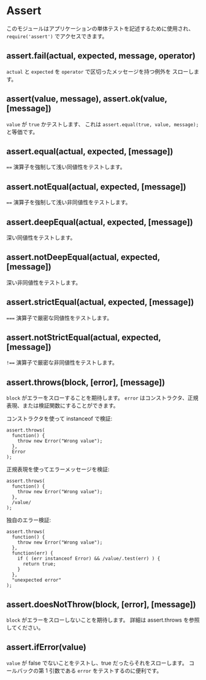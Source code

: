 # Assert

<!--
This module is used for writing unit tests for your applications, you can
access it with `require('assert')`.
-->

このモジュールはアプリケーションの単体テストを記述するために使用され、
`require('assert')` でアクセスできます。

## assert.fail(actual, expected, message, operator)

<!--
Throws an exception that displays the values for `actual` and `expected` separated by the provided operator.
-->

`actual` と `expected` を `operator` で区切ったメッセージを持つ例外を
スローします。

## assert(value, message), assert.ok(value, [message])

<!--
Tests if value is a `true` value, it is equivalent to `assert.equal(true, value, message);`
-->

`value` が `true` かテストします、
これは `assert.equal(true, value, message);` と等価です。

## assert.equal(actual, expected, [message])

<!--
Tests shallow, coercive equality with the equal comparison operator ( `==` ).
-->

`==` 演算子を強制して浅い同値性をテストします。

## assert.notEqual(actual, expected, [message])

<!--
Tests shallow, coercive non-equality with the not equal comparison operator ( `!=` ).
-->

`==` 演算子を強制して浅い非同値性をテストします。

## assert.deepEqual(actual, expected, [message])

<!--
Tests for deep equality.
-->

深い同値性をテストします。

## assert.notDeepEqual(actual, expected, [message])

<!--
Tests for any deep inequality.
-->

深い非同値性をテストします。

## assert.strictEqual(actual, expected, [message])

<!--
Tests strict equality, as determined by the strict equality operator ( `===` )
-->

`===` 演算子で厳密な同値性をテストします。

## assert.notStrictEqual(actual, expected, [message])

<!--
Tests strict non-equality, as determined by the strict not equal operator ( `!==` )
-->

`!==` 演算子で厳密な非同値性をテストします。

## assert.throws(block, [error], [message])

<!--
Expects `block` to throw an error. `error` can be constructor, regexp or 
validation function.
-->

`block` がエラーをスローすることを期待します。
`error` はコンストラクタ、正規表現、または検証関数にすることができます。

<!--
Validate instanceof using constructor:
-->

コンストラクタを使って instanceof で検証:

    assert.throws(
      function() {
        throw new Error("Wrong value");
      },
      Error
    );

<!--
Validate error message using RegExp:
-->

正規表現を使ってエラーメッセージを検証:

    assert.throws(
      function() {
        throw new Error("Wrong value");
      },
      /value/
    );

<!--
Custom error validation:
-->

独自のエラー検証:

    assert.throws(
      function() {
        throw new Error("Wrong value");
      },
      function(err) {
        if ( (err instanceof Error) && /value/.test(err) ) {
          return true;
        }
      },
      "unexpected error"
    );

## assert.doesNotThrow(block, [error], [message])

<!--
Expects `block` not to throw an error, see assert.throws for details.
-->

`block` がエラーをスローしないことを期待します。
詳細は assert.throws を参照してください。

## assert.ifError(value)

<!--
Tests if value is not a false value, throws if it is a true value. Useful when
testing the first argument, `error` in callbacks.
-->

`value` が false でないことをテストし、true だったらそれをスローします。
コールバックの第 1 引数である `error` をテストするのに便利です。
